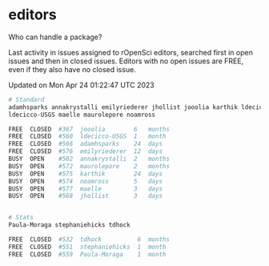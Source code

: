 # editors

Who can handle a package?

Last activity in issues assigned to rOpenSci editors, searched first in open
issues and then in closed issues. Editors with no open issues are FREE, even if
they also have no closed issue.


Updated on Mon Apr 24 01:22:47 UTC 2023

```bash
# Standard
adamhsparks annakrystalli emilyriederer jhollist jooolia karthik ldecicco
ldecicco-USGS maelle maurolepore noamross

FREE  CLOSED  #367  jooolia        6   months
FREE  CLOSED  #560  ldecicco-USGS  1   month
FREE  CLOSED  #566  adamhsparks    24  days
FREE  CLOSED  #576  emilyriederer  12  days
BUSY  OPEN    #502  annakrystalli  2   months
BUSY  OPEN    #572  maurolepore    2   months
BUSY  OPEN    #575  karthik        24  days
BUSY  OPEN    #574  noamross       5   days
BUSY  OPEN    #577  maelle         3   days
BUSY  OPEN    #568  jhollist       3   days


# Stats
Paula-Moraga stephaniehicks tdhock

FREE  CLOSED  #532  tdhock          6  months
FREE  CLOSED  #551  stephaniehicks  1  month
FREE  CLOSED  #559  Paula-Moraga    1  month
```
